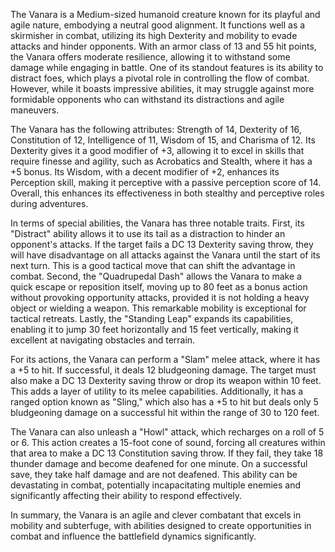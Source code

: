 The Vanara is a Medium-sized humanoid creature known for its playful and agile nature, embodying a neutral good alignment. It functions well as a skirmisher in combat, utilizing its high Dexterity and mobility to evade attacks and hinder opponents. With an armor class of 13 and 55 hit points, the Vanara offers moderate resilience, allowing it to withstand some damage while engaging in battle. One of its standout features is its ability to distract foes, which plays a pivotal role in controlling the flow of combat. However, while it boasts impressive abilities, it may struggle against more formidable opponents who can withstand its distractions and agile maneuvers. 

The Vanara has the following attributes: Strength of 14, Dexterity of 16, Constitution of 12, Intelligence of 11, Wisdom of 15, and Charisma of 12. Its Dexterity gives it a good modifier of +3, allowing it to excel in skills that require finesse and agility, such as Acrobatics and Stealth, where it has a +5 bonus. Its Wisdom, with a decent modifier of +2, enhances its Perception skill, making it perceptive with a passive perception score of 14. Overall, this enhances its effectiveness in both stealthy and perceptive roles during adventures.

In terms of special abilities, the Vanara has three notable traits. First, its "Distract" ability allows it to use its tail as a distraction to hinder an opponent's attacks. If the target fails a DC 13 Dexterity saving throw, they will have disadvantage on all attacks against the Vanara until the start of its next turn. This is a good tactical move that can shift the advantage in combat. Second, the "Quadrupedal Dash" allows the Vanara to make a quick escape or reposition itself, moving up to 80 feet as a bonus action without provoking opportunity attacks, provided it is not holding a heavy object or wielding a weapon. This remarkable mobility is exceptional for tactical retreats. Lastly, the "Standing Leap" expands its capabilities, enabling it to jump 30 feet horizontally and 15 feet vertically, making it excellent at navigating obstacles and terrain.

For its actions, the Vanara can perform a "Slam" melee attack, where it has a +5 to hit. If successful, it deals 12 bludgeoning damage. The target must also make a DC 13 Dexterity saving throw or drop its weapon within 10 feet. This adds a layer of utility to its melee capabilities. Additionally, it has a ranged option known as "Sling," which also has a +5 to hit but deals only 5 bludgeoning damage on a successful hit within the range of 30 to 120 feet. 

The Vanara can also unleash a "Howl" attack, which recharges on a roll of 5 or 6. This action creates a 15-foot cone of sound, forcing all creatures within that area to make a DC 13 Constitution saving throw. If they fail, they take 18 thunder damage and become deafened for one minute. On a successful save, they take half damage and are not deafened. This ability can be devastating in combat, potentially incapacitating multiple enemies and significantly affecting their ability to respond effectively.

In summary, the Vanara is an agile and clever combatant that excels in mobility and subterfuge, with abilities designed to create opportunities in combat and influence the battlefield dynamics significantly.